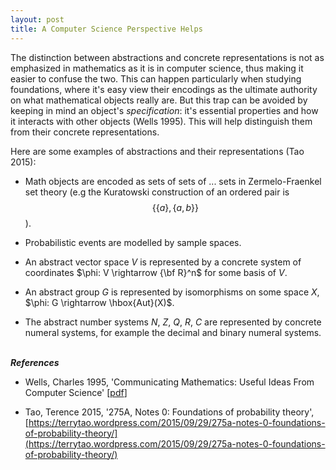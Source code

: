 ```yaml
---
layout: post
title: A Computer Science Perspective Helps
---
```


The distinction between abstractions and concrete representations is not as
emphasized in mathematics as it is in computer science, thus making it easier
to confuse the two.  This can happen particularly when studying foundations,
where it's easy view their encodings as the ultimate authority on what
mathematical objects really are.  But this trap can be avoided by keeping in
mind an object's *specification*: it's essential properties and how it
interacts with other objects (Wells 1995).  This will help distinguish them
from their concrete representations.

Here are some examples of abstractions and their representations (Tao 2015):

- Math objects are encoded as sets of sets of
... sets in Zermelo-Fraenkel set theory (e.g the Kuratowski construction of an ordered pair is $$\{\{a\}, \{a,b\}\}$$).

- Probabilistic events are modelled by sample spaces.

- An abstract vector space $V$ is represented by a concrete system of
coordinates $\phi: V \rightarrow {\bf R}^n$ for some basis of $V$.
    
- An abstract group $G$ is represented by isomorphisms on some space $X$, $\phi: G \rightarrow \hbox{Aut}(X)$. 

- The abstract number systems $N$, $Z$, $Q$, $R$, $C$ are represented by
concrete numeral systems, for example the decimal and binary numeral systems.

<br><i><b>References</b></i>

* Wells, Charles 1995, 'Communicating Mathematics: Useful Ideas From Computer Science' [[pdf](http://www.cwru.edu/artsci/math/wells/pub/pdf/commath.pdf)]

* Tao, Terence 2015, '275A, Notes 0: Foundations of probability theory', 
[https://terrytao.wordpress.com/2015/09/29/275a-notes-0-foundations-of-probability-theory/](https://terrytao.wordpress.com/2015/09/29/275a-notes-0-foundations-of-probability-theory/)
